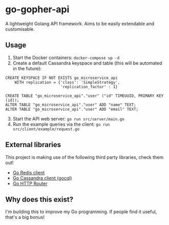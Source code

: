 # go-gopher-api

A lightweight Golang API framework. Aims to be easily extendable and customisable.


## Usage
1. Start the Docker containers: `docker-compose up -d`
2. Create a default Cassandra keyspace and table (this will be automated in the future):
```
CREATE KEYSPACE IF NOT EXISTS go_microservice_api
    WITH replication = {'class': 'SimpleStrategy',
                        'replication_factor' : 1}

CREATE TABLE "go_microservice_api"."user" ("id" TIMEUUID, PRIMARY KEY (id));
ALTER TABLE "go_microservice_api"."user" ADD "name" TEXT;
ALTER TABLE "go_microservice_api"."user" ADD "email" TEXT;
```
3. Start the API web server: `go run src/server/main.go`
4. Run the example queries via the client: `go run src/client/example/request.go`

## External libraries
This project is making use of the following third party libraries, check them out!
- [Go Redis client](https://github.com/go-redis/redis/v8)
- [Go Cassandra client (gocql)](https://github.com/gocql/gocql)
- [Go HTTP Router](https://github.com/julienschmidt/httprouter)

## Why does this exist?
I'm building this to improve my Go programming. If people find it useful, that's a big bonus!
